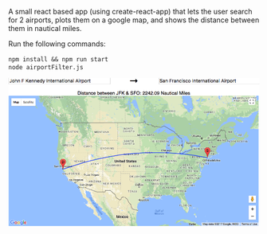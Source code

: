 A small react based app (using create-react-app) that lets the user search for 2 airports, plots them on a google map, and shows the distance between them in nautical miles.

Run the following commands:
```
npm install && npm run start
node airportFilter.js
```

![alt text](./airporter.png)
